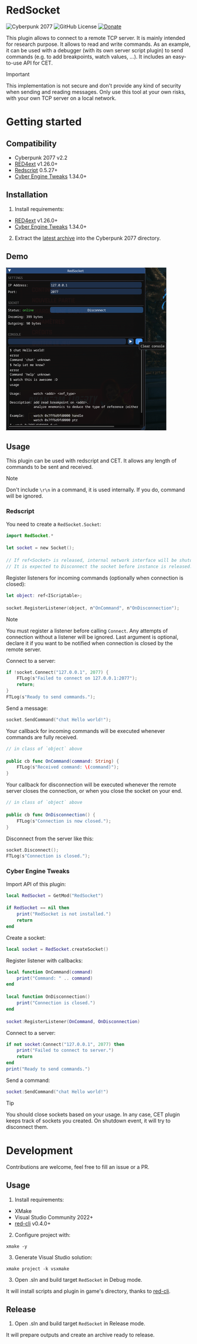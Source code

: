 # RedSocket

![Cyberpunk 2077](https://img.shields.io/badge/Cyberpunk%202077-v2.2-blue)
![GitHub License](https://img.shields.io/github/license/rayshader/cp2077-red-socket)
[![Donate](https://img.shields.io/badge/donate-buy%20me%20a%20coffee-yellow)](https://www.buymeacoffee.com/lpfreelance)

This plugin allows to connect to a remote TCP server. It is mainly intended for
research purpose. It allows to read and write commands. As an example, it can
be used with a debugger (with its own server script plugin) to send commands 
(e.g. to add breakpoints, watch values, ...). It includes an easy-to-use API for
CET.

> [!IMPORTANT]  
> This implementation is not secure and don't provide any kind of security when
> sending and reading messages. Only use this tool at your own risks, with your
> own TCP server on a local network.

# Getting started

## Compatibility
- Cyberpunk 2077 v2.2
- [RED4ext] v1.26.0+
- [Redscript] 0.5.27+
- [Cyber Engine Tweaks] 1.34.0+

## Installation
1. Install requirements:
- [RED4ext] v1.26.0+
- [Cyber Engine Tweaks] 1.34.0+

2. Extract the [latest archive] into the Cyberpunk 2077 directory.

## Demo

![Screenshot of CET example](demo.png)

## Usage

This plugin can be used with redscript and CET. It allows any length of commands
to be sent and received.

> [!NOTE]  
> Don't include `\r\n` in a command, it is used internally. If you do, command
> will be ignored.

### Redscript

You need to create a `RedSocket.Socket`:
```swift
import RedSocket.*

let socket = new Socket();

// If ref<Socket> is released, internal network interface will be shutdown.
// It is expected to Disconnect the socket before instance is released.
```

Register listeners for incoming commands (optionally when connection is closed):
```swift
let object: ref<IScriptable>;

socket.RegisterListener(object, n"OnCommand", n"OnDisconnection");
```

> [!NOTE]  
> You must register a listener before calling `Connect`. Any attempts of 
> connection without a listener will be ignored.
> Last argument is optional, declare it if you want to be notified when 
> connection is closed by the remote server.

Connect to a server:
```swift
if !socket.Connect("127.0.0.1", 2077) {
    FTLog(s"Failed to connect on 127.0.0.1:2077");
    return;
}
FTLog(s"Ready to send commands.");
```

Send a message:
```swift
socket.SendCommand("chat Hello world!");
```

Your callback for incoming commands will be executed whenever commands are fully
received.
```swift
// in class of `object` above

public cb func OnCommand(command: String) {
    FTLog(s"Received command: \(command)");
}
```

Your callback for disconnection will be executed whenever the remote server 
closes the connection, or when you close the socket on your end.
```swift
// in class of `object` above

public cb func OnDisconnection() {
    FTLog(s"Connection is now closed.");
}
```

Disconnect from the server like this:
```swift
socket.Disconnect();
FTLog(s"Connection is closed.");
```

### Cyber Engine Tweaks

Import API of this plugin:
```lua
local RedSocket = GetMod("RedSocket")

if RedSocket == nil then
    print("RedSocket is not installed.")
    return
end
```

Create a socket:
```lua
local socket = RedSocket.createSocket()
```

Register listener with callbacks:
```lua
local function OnCommand(command)
    print("Command: " .. command)
end

local function OnDisconnection()
    print("Connection is closed.")
end

socket:RegisterListener(OnCommand, OnDisconnection)
```

Connect to a server:
```lua
if not socket:Connect("127.0.0.1", 2077) then
    print("Failed to connect to server.")
    return
end
print("Ready to send commands.")
```

Send a command:
```lua
socket:SendCommand("chat Hello world!")
```

> [!TIP]  
> You should close sockets based on your usage. In any case, CET plugin keeps
> track of sockets you created. On shutdown event, it will try to disconnect 
> them.


# Development
Contributions are welcome, feel free to fill an issue or a PR.

## Usage
1. Install requirements:
- XMake
- Visual Studio Community 2022+
- [red-cli] v0.4.0+
2. Configure project with:
```shell
xmake -y
```

3. Generate Visual Studio solution:
```shell
xmake project -k vsxmake
```

3. Open .sln and build target `RedSocket` in Debug mode.

It will install scripts and plugin in game's directory, thanks to [red-cli].

## Release
1. Open .sln and build target `RedSocket` in Release mode.

It will prepare outputs and create an archive ready to release. 

<!-- Table of links -->
[RED4ext]: https://github.com/WopsS/RED4ext
[Redscript]: https://github.com/jac3km4/redscript
[Cyber Engine Tweaks]: https://github.com/maximegmd/CyberEngineTweaks
[latest archive]: https://github.com/rayshader/cp2077-red-socket/releases/latest
[red-cli]: https://github.com/rayshader/cp2077-red-cli/releases/latest